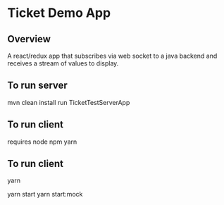 # Ticket Demo App 

## Overview

A react/redux app that subscribes via web socket to a java backend and receives a stream of values to display.

## To run server

mvn clean install
run TicketTestServerApp

## To run client
requires node 
npm
yarn

## To run client
yarn

yarn start
yarn start:mock